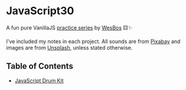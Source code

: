 # JavaScript30

A fun pure VanillaJS [practice series](https://github.com/wesbos/JavaScript30) by [WesBos](https://github.com/wesbos) 🟨✨

I've included my notes in each project. All sounds are from [Pixabay](https://pixabay.com/) and images are from [Unsplash](https://unsplash.com/), unless stated otherwise.

## Table of Contents

-   [JavaScript Drum Kit](https://github.com/vanya-koleva/js30/tree/main/01-drum-kit)
